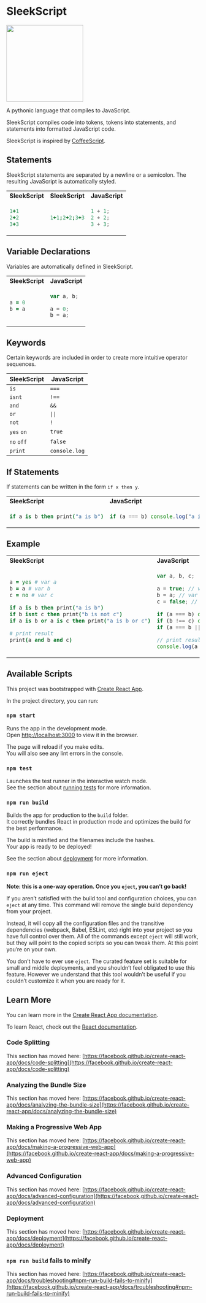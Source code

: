 # SleekScript

<img height="200px" src="https://user-images.githubusercontent.com/27871609/126735757-5df17ebc-2a3b-4625-bceb-65195ddd47b8.png">

A pythonic language that compiles to JavaScript.

SleekScript compiles code into tokens, tokens into statements, and statements into formatted JavaScript code.

SleekScript is inspired by [CoffeeScript](https://coffeescript.org).

## Statements

SleekScript statements are separated by a newline or a semicolon. The resulting JavaScript is automatically styled.

<table>
<tr><td><b>SleekScript</b></td><td><b>SleekScript</b></td><td><b>JavaScript</b></td></tr>
<tr>
<td>

```coffee
1+1
2+2
3+3
```
</td>
<td>

```coffee
1+1;2+2;3+3
```
</td>
<td>

```js
1 + 1;
2 + 2;
3 + 3;
```
</td>
</tr>
</table>

## Variable Declarations

Variables are automatically defined in SleekScript.

<table>
<tr><td><b>SleekScript</b></td><td><b>JavaScript</b></td></tr>
<tr>
<td>

```coffee
a = 0
b = a
```
</td>
<td>

```js
var a, b;

a = 0;
b = a;
```      
</td>
</tr>
</table>

## Keywords

Certain keywords are included in order to create more intuitive operator sequences.

|SleekScript|JavaScript|
|---|---|
|`is`|`===`|
|`isnt`|`!==`|
|`and`|`&&`|
|`or`|`\|\|`|
|`not`|`!`|
|`yes` `on`|`true`|
|`no` `off`|`false`|
|`print`|`console.log`|

## If Statements

If statements can be written in the form `if x then y`.

<table>
<tr><td><b>SleekScript</b></td><td><b>JavaScript</b></td></tr>
<tr>
<td>

```coffee
if a is b then print("a is b")
```
</td>
<td>

```js
if (a === b) console.log("a is b");
```      
</td>
</tr>
</table>

## Example

<table>
<tr><td><b>SleekScript</b></td><td><b>JavaScript</b></td></tr>
<tr>
<td>

```coffee
a = yes # var a
b = a # var b
c = no # var c

if a is b then print("a is b")
if b isnt c then print("b is not c")
if a is b or a is c then print("a is b or c")

# print result
print(a and b and c)
```
</td>
<td>

```js
var a, b, c;

a = true; // var a
b = a; // var b
c = false; // var c

if (a === b) console.log("a is b");
if (b !== c) console.log("b is not c");
if (a === b || a === c) console.log("a is b or c");

// print result
console.log(a && b && c);
```      
</td>
</tr>
</table>

## Available Scripts

This project was bootstrapped with [Create React App](https://github.com/facebook/create-react-app).

In the project directory, you can run:

### `npm start`

Runs the app in the development mode.\
Open [http://localhost:3000](http://localhost:3000) to view it in the browser.

The page will reload if you make edits.\
You will also see any lint errors in the console.

### `npm test`

Launches the test runner in the interactive watch mode.\
See the section about [running tests](https://facebook.github.io/create-react-app/docs/running-tests) for more information.

### `npm run build`

Builds the app for production to the `build` folder.\
It correctly bundles React in production mode and optimizes the build for the best performance.

The build is minified and the filenames include the hashes.\
Your app is ready to be deployed!

See the section about [deployment](https://facebook.github.io/create-react-app/docs/deployment) for more information.

### `npm run eject`

**Note: this is a one-way operation. Once you `eject`, you can’t go back!**

If you aren’t satisfied with the build tool and configuration choices, you can `eject` at any time. This command will remove the single build dependency from your project.

Instead, it will copy all the configuration files and the transitive dependencies (webpack, Babel, ESLint, etc) right into your project so you have full control over them. All of the commands except `eject` will still work, but they will point to the copied scripts so you can tweak them. At this point you’re on your own.

You don’t have to ever use `eject`. The curated feature set is suitable for small and middle deployments, and you shouldn’t feel obligated to use this feature. However we understand that this tool wouldn’t be useful if you couldn’t customize it when you are ready for it.

## Learn More

You can learn more in the [Create React App documentation](https://facebook.github.io/create-react-app/docs/getting-started).

To learn React, check out the [React documentation](https://reactjs.org/).

### Code Splitting

This section has moved here: [https://facebook.github.io/create-react-app/docs/code-splitting](https://facebook.github.io/create-react-app/docs/code-splitting)

### Analyzing the Bundle Size

This section has moved here: [https://facebook.github.io/create-react-app/docs/analyzing-the-bundle-size](https://facebook.github.io/create-react-app/docs/analyzing-the-bundle-size)

### Making a Progressive Web App

This section has moved here: [https://facebook.github.io/create-react-app/docs/making-a-progressive-web-app](https://facebook.github.io/create-react-app/docs/making-a-progressive-web-app)

### Advanced Configuration

This section has moved here: [https://facebook.github.io/create-react-app/docs/advanced-configuration](https://facebook.github.io/create-react-app/docs/advanced-configuration)

### Deployment

This section has moved here: [https://facebook.github.io/create-react-app/docs/deployment](https://facebook.github.io/create-react-app/docs/deployment)

### `npm run build` fails to minify

This section has moved here: [https://facebook.github.io/create-react-app/docs/troubleshooting#npm-run-build-fails-to-minify](https://facebook.github.io/create-react-app/docs/troubleshooting#npm-run-build-fails-to-minify)

